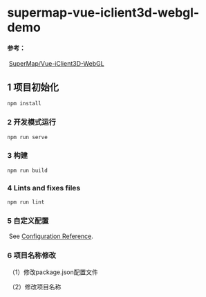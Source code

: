 # supermap-vue-iclient3d-webgl-demo

#### 参考：

​	[SuperMap/Vue-iClient3D-WebGL](http://support.supermap.com.cn:8090/webgl/examples/component/dist/)

## 1 项目初始化
```
npm install
```

### 2 开发模式运行
```
npm run serve
```

### 3 构建
```
npm run build
```

### 4 Lints and fixes files
```
npm run lint
```

### 5 自定义配置
​	See [Configuration Reference](https://cli.vuejs.org/zh/config/).

### 6 项目名称修改

​	（1）修改package.json配置文件

​	（2）修改项目名称